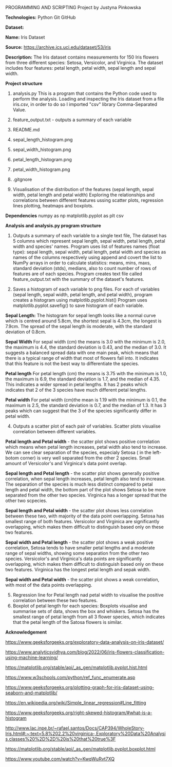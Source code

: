 PROGRAMMING AND SCRIPTING Project
by Justyna Pinkowska 

**Technologies:**
Python
Git
GitHub

**Dataset:**

**Name:** Iris Dataset

**Source:** https://archive.ics.uci.edu/dataset/53/iris

**Description:** 
The Iris dataset contains measurements for 150 Iris flowers from three different species: Setosa, Versicolor, and Virginica. The dataset includes four features: petal length, petal width, sepal length and sepal width.

**Project structure**
1. analysis.py This is a program that contains the Python code used to perform the analysis.
Loading and inspecting the Iris dataset from a file iris.csv, in order to do so I imported "csv" library Comma-Separated Value.
2. feature_output.txt - outputs a summary of each variable
3. README.md
4. sepal_length_histogram.png
5. sepal_width_histogram.png
6. petal_length_histogram.png
7. petal_width_histogram.png
8. .gitgnore
  
10. Visualisation of the distribution of the features (sepal length, sepal width, petal length and petal width)
Exploring the relationships and correlations between different features ussing scatter plots, regression lines plotting, heatmaps and boxplots.

**Dependencies**
numpy as np 
matplotlib.pyplot as plt
csv

**Analysis and analysis.py program structure**
1. Outputs a summary of each variable to a single text file, 
The dataset has 5 columns which represent  sepal length, sepal width, petal length, petal width and species' names.
Program uses list of features names (float type): sepal length, sepal width, petal length, petal width and species as names of the columns respectively using append and covert the list to NumPy arrays in order to calculate statistics: means, mins, maxs, standard deviation (stds), medians, also to count number of rows of features are of each species. Program creates text file called feature_output.txt with the summary of the dataset's features.

2. Saves a histogram of each variable to png files. 
For each of variables (sepal length, sepal width, petal length, and petal width), program creates a histogram using matplotlib.pyplot.hist()
Program uses matplotlib.pyplot.savefig() to save histogram of each variable.

 **Sepal Length:** The histogram for sepal length looks like a normal curve which is centred around 5.8cm, the shortest sepal is 4.3cm, the longest is 7.9cm. The spread of the sepal length iis moderate, with the standard deviation of 0.8cm. 
 
**Sepal Width** For sepal width (cm) the means is 3.0 with the minimum is 2.0, the maximum is 4.4, the standard deviation is 0.43, and the median of 3.0. It suggests a balanced spread data with one main peak, which means that there is a typical range of width that most of flowers fall into.  It indicates that this feature is not the best way to differentiate the species. 

**Petal length** For petal length (cm) the means is 3.75 with the minimum is 1.0, the maximum is 6.9, the standard deviation is 1.7, and the median of 4.35. This indicates a wider spread in petal lengths. It has 2 peaks which indicates that 2 of the 3 species have much different petal lengths.

**Petal width** For petal width (cm)the mean is 1.19 with the minimum is 0.1, the maximum is 2.5, the standard deviation is 0.7, and the median of 1.3. It has 3 peaks which can suggest that the 3 of the species significantly differ in petal width. 

4. Outputs a scatter plot of each pair of variables. 
Scatter plots visualise correlation between different variables.

**Petal length and Petal width** - the scatter plot shows positive correlation which means when petal length increases, petal width also tend to increase. We can see clear separation of the species, especialy Setosa ( in the left-botom corner) is very well separated from the other 2 species. Small amount of Versicolor's and Virginica's data point overlap.

**Sepal length and Petal length** - the scatter plot shows generally positive correlation, when sepal length increases, petal length also tend to increase.  The separation of the species is much less distinct compared to petal length and petal width, the bottom part of the plot shows Setosa to be more separated from the other two species. Virginica has a longer spread that the other two scpecies.

**Sepal length and Petal width** - the scatter plot shows less correlation between these two, with majority of the data point overlapping. Setosa has smallest range of both features. Versicolor and Virginica are significantly overlapping, which makes them difficult to distinguish based only on these two features.  

**Sepal width and Petal length** - the scatter plot shows a weak positive correlation, Setosa tends to have smaller petal lengths and a moderate range of sepal widths, showing some separation from the other two species. Versicolor's and Virginica's data points are significantly overlapping, which makes them difficult to distinguish based only on these two features.  Virginica has the longest petal length and sepak width.

**Sepal width and Petal width** - the scatter plot shows a weak correlation, with most of the data points overlapping. 

5. Regression line for Petal length nad petal width to visualise the positive correlation between these two features.
6. Boxplot of petal length for each species: Boxplots visualise and summarise sets of data, shows the box and whiskers. Setosa has the smallest range of petal length from all 3 flower species, which indicates that the petal length of the Satosa flowers is similar. 

**Acknowledgement**

https://www.geeksforgeeks.org/exploratory-data-analysis-on-iris-dataset/

https://www.analyticsvidhya.com/blog/2022/06/iris-flowers-classification-using-machine-learning/

https://matplotlib.org/stable/api/_as_gen/matplotlib.pyplot.hist.html

https://www.w3schools.com/python/ref_func_enumerate.asp

https://www.geeksforgeeks.org/plotting-graph-for-iris-dataset-using-seaborn-and-matplotlib/

https://en.wikipedia.org/wiki/Simple_linear_regression#Line_fitting

https://www.geeksforgeeks.org/right-skewed-histogram/#what-is-a-histogram

http://www.lac.inpe.br/~rafael.santos/Docs/CAP394/WholeStory-Iris.html#:~:text=5.8%202.2%20virginica-,Exploratory%20Data%20Analysis,classes%20%2D%2D%20is%20that%20true%3F

https://matplotlib.org/stable/api/_as_gen/matplotlib.pyplot.boxplot.html

https://www.youtube.com/watch?v=KwqWuRvt7XQ
